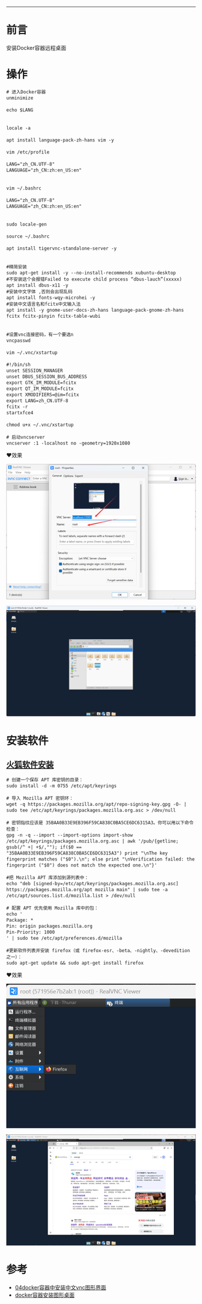 

---

# 前言

安装Docker容器远程桌面

# 操作

```shell
# 进入Docker容器
unminimize

echo $LANG


locale -a

apt install language-pack-zh-hans vim -y

vim /etc/profile

LANG="zh_CN.UTF-8"
LANGUAGE="zh_CN:zh:en_US:en"


vim ~/.bashrc

LANG="zh_CN.UTF-8"
LANGUAGE="zh_CN:zh:en_US:en"


sudo locale-gen

source ~/.bashrc

apt install tigervnc-standalone-server -y


#精简安装
sudo apt-get install -y --no-install-recommends xubuntu-desktop 
#不安装这个会报错Failed to execute child process “dbus-lauch”(xxxxx)
apt install dbus-x11 -y
#安装中文字体 ,否则会出现乱码
apt install fonts-wqy-microhei -y
#安装中文语言名和fcitx中文输入法
apt install -y gnome-user-docs-zh-hans language-pack-gnome-zh-hans fcitx fcitx-pinyin fcitx-table-wubi


#设置vnc连接密码，有一个要选n
vncpasswd

vim ~/.vnc/xstartup

#!/bin/sh
unset SESSION_MANAGER
unset DBUS_SESSION_BUS_ADDRESS
export GTK_IM_MODULE=fcitx
export QT_IM_MODULE=fcitx
export XMODIFIERS=@im=fcitx
export LANG=zh_CN.UTF-8
fcitx -r
startxfce4

chmod u+x ~/.vnc/xstartup

# 启动vncserver
vncserver :1 -localhost no -geometry=1920x1080
```

❤️效果

![alt text](images/image-1.png)

![alt text](images/image.png)

# 安装软件

## [火狐软件安装](https://support.mozilla.org/zh-CN/kb/install-firefox-linux?redirectslug=linux-firefox&redirectlocale=zh-CN)

```shell
# 创建一个保存 APT 库密钥的目录：
sudo install -d -m 0755 /etc/apt/keyrings

# 导入 Mozilla APT 密钥环：
wget -q https://packages.mozilla.org/apt/repo-signing-key.gpg -O- | sudo tee /etc/apt/keyrings/packages.mozilla.org.asc > /dev/null

# 密钥指纹应该是 35BAA0B33E9EB396F59CA838C0BA5CE6DC6315A3。你可以用以下命令检查：
gpg -n -q --import --import-options import-show /etc/apt/keyrings/packages.mozilla.org.asc | awk '/pub/{getline; gsub(/^ +| +$/,""); if($0 == "35BAA0B33E9EB396F59CA838C0BA5CE6DC6315A3") print "\nThe key fingerprint matches ("$0").\n"; else print "\nVerification failed: the fingerprint ("$0") does not match the expected one.\n"}'

#把 Mozilla APT 库添加到源列表中：
echo "deb [signed-by=/etc/apt/keyrings/packages.mozilla.org.asc] https://packages.mozilla.org/apt mozilla main" | sudo tee -a /etc/apt/sources.list.d/mozilla.list > /dev/null

# 配置 APT 优先使用 Mozilla 库中的包：
echo '
Package: *
Pin: origin packages.mozilla.org
Pin-Priority: 1000
' | sudo tee /etc/apt/preferences.d/mozilla

#更新软件列表并安装 firefox（或 firefox-esr、-beta、-nightly、-devedition 之一）：
sudo apt-get update && sudo apt-get install firefox
```

❤️效果

![alt text](images/image-2.png)

![alt text](images/image-3.png)


# 参考

- [04docker容器中安装中文vnc图形界面](https://www.bilibili.com/video/BV1mL41177Av/?spm_id_from=333.337.search-card.all.click&vd_source=3bf4271e80f39cfee030114782480463)
- [docker容器安装图形桌面](https://blog.csdn.net/lxyoucan/article/details/121679346)